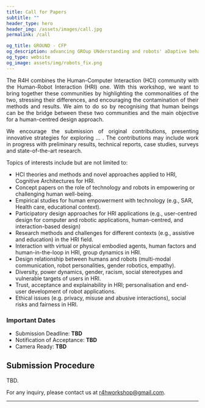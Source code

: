 ```yaml
---
title: Call for Papers
subtitle: ""
header_type: hero
header_img: /assets/images/call.jpg
permalink: /call

og_title: GROUND - CFP
og_description: advancing GROup UNderstanding and robots' aDaptive behavior
og_type: website
og_image: assets/img/robots_fix.png
---
```


<p style="text-align: justify;">
The R4H combines the Human-Computer Interaction (HCI) community with the Human-Robot Interaction (HRI) one. With this workshop, we want to bring together these communities by highlighting the commonalities of the two, stressing their differences, and encouraging the contamination of their methods and results. We aim to do so by recognising that human beings can be the bridge between these two communities and the main objective for a human-centred design approach.
</p>

<p style="text-align: justify;">
We encourage the submission of original contributions, presenting innovative strategies for exploring ... . The contributions may include work in progress with preliminary results, technical reports, case studies, surveys and state-of-the-art research.
</p>

Topics of interests include but are not limited to:
* HCI theories and methods and novel approaches applied to HRI, Cognitive Architectures for HRI.
* Concept papers on the role of technology and robots in empowering or challenging human well-being.
* Empirical studies for human empowerment with technology (e.g., SAR, Health care, educational context).
* Participatory design approaches for HRI applications (e.g., user-centred design for computer and robotic applications, human-centred, and interaction-based design)
* Research methods and challenges for different contexts (e.g., assistive and education) in the HRI field.
* Interaction with virtual or physical embodied agents, human factors and human-in-the-loop in HRI, group dynamics in HRI.
* Design relationship between humans and robots (multi-modal communication, robot personalities, gender robotics, empathy).
* Diversity, power dynamics, gender, racism, social stereotypes and vulnerable targets of users in HRI.
* Trust, acceptance and explainability in HRI; personalisation and end-user development of robot applications.
* Ethical issues (e.g. privacy, misuse and abusive interactions), social risks and fairness in HRI.


### Important Dates
* Submission Deadline: **TBD**
* Notification of Acceptance: **TBD**
* Camera Ready: **TBD**


## Submission Procedure

TBD.

<!--
**Submission format**: (2-4 pages + references)

Please submit your contribution on **[EasyChair](https://easychair.org/conferences/?conf=ground23)**, using the predefined **[LateX](http://ras.papercept.net/conferences/support/tex.php) or [Word](http://ras.papercept.net/conferences/support/word.php) templates**.

<p style="text-align: justify;">
The submitted contribution must be written in <b>English</b> and do not need to be anonymized (single-blind review process). A panel of experts from relevant fileds will be asked to review the contributions, selecting the most relevant, novel, original and high-quality ones to be included in the workshop program. Authors of accepted submissions will be invited to give an <b>oral presentation</b> of their work. Also, they will be offered the option of having their papers uploaded to a workshop-specific archive in an open-access repository (e.g., arXiv). Depending on the workshop impact and participation, the organizers may also consider proposing a Special Issue to a Journal to collect broader follow-up papers.
</p>
-->


For any inquiry, please contact us at [r4hworkshop@gmail.com](mailto:r4hworkshop@gmail.com).

---